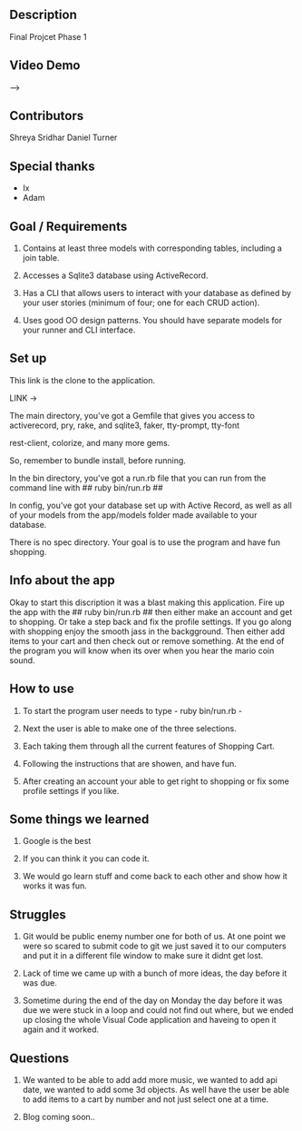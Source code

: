 ## Description

Final Projcet Phase 1 


## Video Demo
-->


## Contributors 
Shreya Sridhar
Daniel Turner 


## Special thanks  
* Ix 
* Adam 


## Goal / Requirements 

1. Contains at least three models with corresponding tables, including a join table.

2. Accesses a Sqlite3 database using ActiveRecord.

3. Has a CLI that allows users to interact with your database as defined by your user stories (minimum of four; one for each CRUD action).

4. Uses good OO design patterns. You should have separate models for your runner and CLI interface.


## Set up 
This link is the clone to the application. 

LINK -> 

The main directory, you've got a Gemfile that gives you access to activerecord, pry, rake, and sqlite3, faker, tty-prompt, tty-font

rest-client, colorize, and many more gems.
 
So, remember to bundle install, before running. 

In the bin directory, you've got a run.rb file that you can run from the command line with ## ruby bin/run.rb ##

In config, you've got your database set up with Active Record, as well as all of your models from the app/models folder made available to your database.

There is no spec directory. Your goal is to use the program and have fun shopping. 


## Info about the app

Okay to start this discription it was a blast making this application. Fire up the app with the ## ruby bin/run.rb ## then either make an account and get to shopping. Or take a step back and fix the profile settings. If you go along with shopping enjoy the smooth jass in the backgground. Then either add items to your cart and then check out or remove something. At the end of the program you will know when its over when you hear the mario coin sound.



## How to use 

1. To start the program user needs to type - ruby bin/run.rb - 

2. Next the user is able to make one of the three selections. 

3. Each taking them through all the current features of Shopping Cart.

4. Following the instructions that are showen, and have fun. 

4. After creating an account your able to get right to shopping or fix some profile settings if you like. 



## Some things we learned 

1. Google is the best 

2. If you can think it you can code it. 

3. We would go learn stuff and come back to each other and show how it works it was fun.

## Struggles 

1. Git would be public enemy number one for both of us. At one point we were so scared to submit code to git we just saved it to our computers and put it in a different file window to make sure it didnt get lost.

2. Lack of time we came up with a bunch of more ideas, the day before it was due.

3. Sometime during the end of the day on Monday the day before it was due we were stuck in a loop and could not find out where, but we ended up closing the whole Visual Code application and haveing to open it again and it worked. 


## Questions 

1. We wanted to be able to add add more music, we wanted to add api date, we wanted to add some 3d objects. 
As well have the user be able to add items to a cart by number and not just select one at a time. 

2. Blog coming soon..

